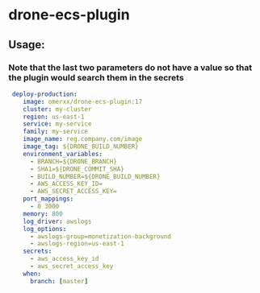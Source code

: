 # drone-ecs-plugin

## Usage:

### Note that the last two parameters do not have a value so that the plugin would search them in the secrets

```yaml
 deploy-production:
    image: omerxx/drone-ecs-plugin:17
    cluster: my-cluster
    region: us-east-1
    service: my-service
    family: my-service
    image_name: reg.company.com/image
    image_tag: ${DRONE_BUILD_NUMBER}
    environment_variables:
      - BRANCH=${DRONE_BRANCH}
      - SHA1=${DRONE_COMMIT_SHA}
      - BUILD_NUMBER=${DRONE_BUILD_NUMBER}
      - AWS_ACCESS_KEY_ID=
      - AWS_SECRET_ACCESS_KEY=
    port_mappings:
      - 0 3000
    memory: 800
    log_driver: awslogs
    log_options:
      - awslogs-group=monetization-background
      - awslogs-region=us-east-1
    secrets:
      - aws_access_key_id
      - aws_secret_access_key
    when:
      branch: [master]
```

